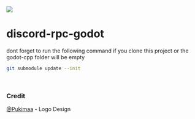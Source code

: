 <img src="https://github.com/vaporvee/discord-rpc-godot/blob/main/project/assets/Banner_v1.png?raw=true">

# discord-rpc-godot
dont forget to run the following command if you clone this project or the godot-cpp folder will be empty
```sh
git submodule update --init
```
<br>

### Credit
[@Pukimaa](https://github.com/pukimaa) - Logo Design
